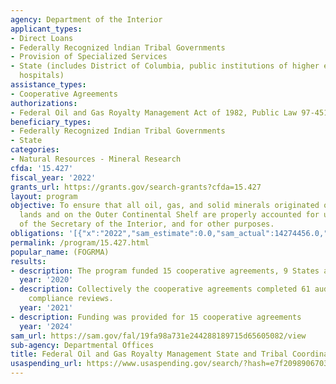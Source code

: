 ```yaml
---
agency: Department of the Interior
applicant_types:
- Direct Loans
- Federally Recognized lndian Tribal Governments
- Provision of Specialized Services
- State (includes District of Columbia, public institutions of higher education and
  hospitals)
assistance_types:
- Cooperative Agreements
authorizations:
- Federal Oil and Gas Royalty Management Act of 1982, Public Law 97-451, as amended.
beneficiary_types:
- Federally Recognized Indian Tribal Governments
- State
categories:
- Natural Resources - Mineral Research
cfda: '15.427'
fiscal_year: '2022'
grants_url: https://grants.gov/search-grants?cfda=15.427
layout: program
objective: To ensure that all oil, gas, and solid minerals originated on the public
  lands and on the Outer Continental Shelf are properly accounted for under the direction
  of the Secretary of the Interior, and for other purposes.
obligations: '[{"x":"2022","sam_estimate":0.0,"sam_actual":14274456.0,"usa_spending_actual":13699314.74},{"x":"2023","sam_estimate":0.0,"sam_actual":14658752.0,"usa_spending_actual":7137239.03},{"x":"2024","sam_estimate":15051139.0,"sam_actual":0.0,"usa_spending_actual":13306775.44}]'
permalink: /program/15.427.html
popular_name: (FOGRMA)
results:
- description: The program funded 15 cooperative agreements, 9 States and 6 tribal.
  year: '2020'
- description: Collectively the cooperative agreements completed 61 audits and 178
    compliance reviews.
  year: '2021'
- description: Funding was provided for 15 cooperative agreements
  year: '2024'
sam_url: https://sam.gov/fal/19fa98a731e244288189715d65605082/view
sub-agency: Departmental Offices
title: Federal Oil and Gas Royalty Management State and Tribal Coordination
usaspending_url: https://www.usaspending.gov/search/?hash=e7f209890670384653d6881de8fe0548
---
```

